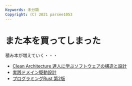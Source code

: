 ```yaml
---
Keywords: 未分類
Copyright: (C) 2021 parsee1053
---
```


# また本を買ってしまった
積み本が増えていく・・・
* [Clean Architecture 達人に学ぶソフトウェアの構造と設計](https://www.kadokawa.co.jp/product/301806000678/)
* [実践ドメイン駆動設計](https://www.shoeisha.co.jp/book/detail/9784798131610)
* [プログラミングRust 第2版](https://www.oreilly.co.jp/books/9784873119786/)
